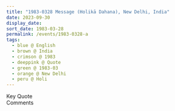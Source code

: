 ```yaml
---
title: "1983-0328 Message (Holikā Dahana), New Delhi, India"
date: 2023-09-30
display_date: 
sort_date: 1983-03-28
permalink: /events/1983-0328-a
tags:
  - blue @ English
  - brown @ India
  - crimson @ 1983
  - deeppink @ Quote
  - green @ 1983-03
  - orange @ New Delhi
  - peru @ Holi
---
```


<wave-list>
  <list-title color="green" width="75">Key Quote</list-title>
  <list-item color="BlanchedAlmond"  width="200"></list-item>
  <list-item color="Lavender"></list-item>
  <list-item color="BlanchedAlmond"></list-item>
</wave-list>

<br>

<wave-list>
  <list-title color="green" width="75">Comments</list-title>
  <list-item color="BlanchedAlmond"  width="200"></list-item>
  <list-item color="Lavender"></list-item>
  <list-item color="BlanchedAlmond"></list-item>
</wave-list>
